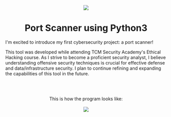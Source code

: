 <p align="center">
<img src="https://i.imgur.com/8SaUCij.jpg">
</p>

<h1 align="center">Port Scanner using Python3</h1>

<p>
I'm excited to introduce my first cybersecurity project: a port scanner!

This tool was developed while attending TCM Security Academy's Ethical Hacking course. As I strive to become a proficient security analyst, I believe understanding offensive security techniques is crucial for effective defense and data/infrastructure security. I plan to continue refining and expanding the capabilities of this tool in the future.
</p>

<br>
<br>

<p align="center">
  This is how the program looks like:
  <br>
  <br>
<img src="https://i.imgur.com/Hn3U8Zq.png">
</p>
